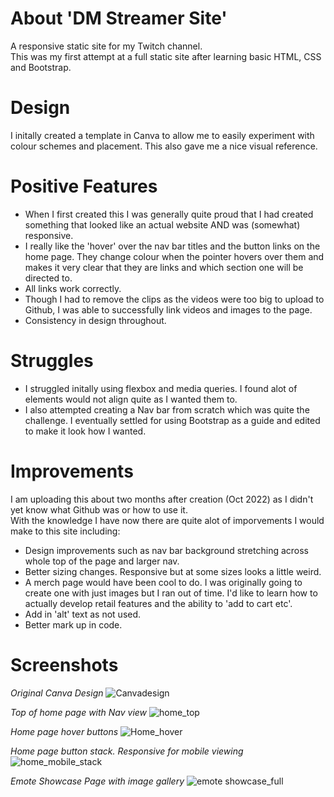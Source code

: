 # About 'DM Streamer Site'
A responsive static site for my Twitch channel.  
This was my first attempt at a full static site after learning basic HTML, CSS and Bootstrap.  

# Design 
I initally created a template in Canva to allow me to easily experiment with colour schemes and placement.  This also gave me a nice visual reference.

# Positive Features
- When I first created this I was generally quite proud that I had created something that looked like an actual website AND was (somewhat) responsive.
- I really like the 'hover' over the nav bar titles and the button links on the home page.  They change colour when the pointer hovers over them and makes it very clear that they are links and which section one will be directed to. 
- All links work correctly.
- Though I had to remove the clips as the videos were too big to upload to Github, I was able to successfully link videos and images to the page.
- Consistency in design throughout.

# Struggles
- I struggled initally using flexbox and media queries. I found alot of elements would not align quite as I wanted them to.
- I also attempted creating a Nav bar from scratch which was quite the challenge.  I eventually settled for using Bootstrap as a guide and edited to make it look how I wanted.

# Improvements
I am uploading this about two months after creation (Oct 2022) as I didn't yet know what Github was or how to use it.  
With the knowledge I have now there are quite alot of imporvements I would make to this site including:
- Design improvements such as nav bar background stretching across whole top of the page and larger nav.
- Better sizing changes.  Responsive but at some sizes looks a little weird.
- A merch page would have been cool to do.  I was originally going to create one with just images but I ran out of time.  I'd like to learn how to actually develop retail features and the ability to 'add to cart etc'.
- Add in 'alt' text as not used.
- Better mark up in code.

# Screenshots
*Original Canva Design*
![Canvadesign](https://user-images.githubusercontent.com/115299077/208146756-8cf0ad81-c129-4ee2-8bd3-5ec1e32e7335.png)

*Top of home page with Nav view*
![home_top](https://user-images.githubusercontent.com/115299077/208144794-c4442191-f8b5-4ddc-a4bf-bbe00a4820af.png)

*Home page hover buttons*
![Home_hover](https://user-images.githubusercontent.com/115299077/208144788-da6806a3-9e3f-4e6d-aa44-22a42a0347d8.png)

*Home page button stack. Responsive for mobile viewing*
![home_mobile_stack](https://user-images.githubusercontent.com/115299077/208144793-3973dfbf-0a21-43f8-8147-bbb254618d0f.png)

*Emote Showcase Page with image gallery*
![emote showcase_full](https://user-images.githubusercontent.com/115299077/208144784-f06affd7-d9bd-4539-8896-33d65cf19a27.png)
